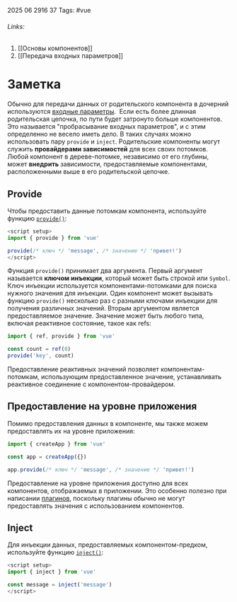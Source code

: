 2025 06 2916 37
Tags: #vue 
###### Links: 
1) [[Основы компонентов]]
2) [[Передача входных параметров]]
# Заметка
Обычно для передачи данных от родительского компонента в дочерний используются [входные параметры](https://ru.vuejs.org/guide/components/props.html).  Если есть более длинная родительская цепочка, по пути будет затронуто больше компонентов. Это называется "пробрасывание входных параметров", и с этим определенно не весело иметь дело. В таких случаях можно использовать пару `provide` и `inject`. Родительские компоненты могут служить **провайдерами зависимостей** для всех своих потомков. Любой компонент в дереве-потомке, независимо от его глубины, может **внедрить** зависимости, предоставляемые компонентами, расположенными выше в его родительской цепочке.
## Provide
Чтобы предоставить данные потомкам компонента, используйте функцию [`provide()`](https://ru.vuejs.org/api/composition-api-dependency-injection.html#provide):
```js
<script setup>
import { provide } from 'vue'

provide(/* ключ */ 'message', /* значение */ 'привет!')
</script>
```
Функция `provide()` принимает два аргумента. Первый аргумент называется **ключом инъекции**, который может быть строкой или `Symbol`. Ключ инъекции используется компонентами-потомками для поиска нужного значения для инъекции. Один компонент может вызывать функцию `provide()` несколько раз с разными ключами инъекции для получения различных значений.
Вторым аргументом является предоставляемое значение. Значение может быть любого типа, включая реактивное состояние, такое как refs:
```js
import { ref, provide } from 'vue'

const count = ref(0)
provide('key', count)
```
Предоставление реактивных значений позволяет компонентам-потомкам, использующим предоставленное значение, устанавливать реактивное соединение с компонентом-провайдером.
## Предоставление на уровне приложения
Помимо предоставления данных в компоненте, мы также можем предоставлять их на уровне приложения:
```js
import { createApp } from 'vue'

const app = createApp({})

app.provide(/* ключ */ 'message', /* значение */ 'привет!')
```
Предоставление на уровне приложения доступно для всех компонентов, отображаемых в приложении. Это особенно полезно при написании [плагинов](https://ru.vuejs.org/guide/reusability/plugins.html), поскольку плагины обычно не могут предоставлять значения с использованием компонентов.
## Inject
Для инъекции данных, предоставляемых компонентом-предком, используйте функцию [`inject()`](https://ru.vuejs.org/api/composition-api-dependency-injection.html#inject):
```js
<script setup>
import { inject } from 'vue'

const message = inject('message')
</script>
```